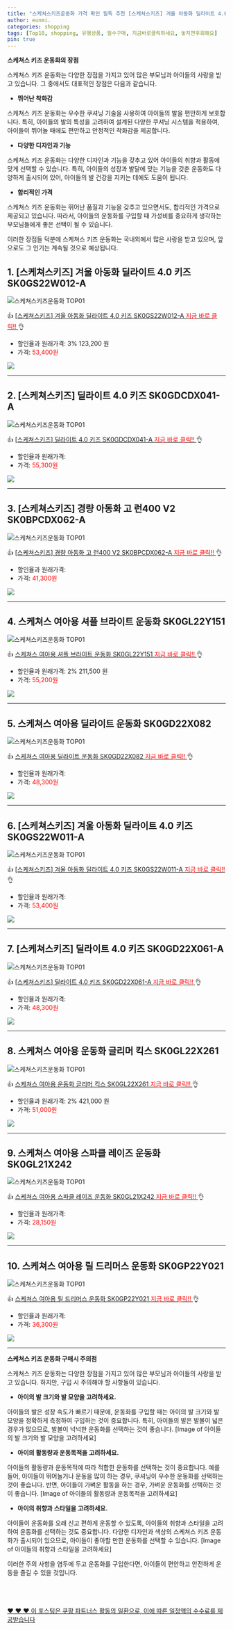 ```yaml
---
title: "스케쳐스키즈운동화 가격 확인 필독 추천 [스케쳐스키즈] 겨울 아동화 딜라이트 4.0 키즈 SK0GS22W012-A 비교 장점 구매가이드"
author: eunmi.
categories: shopping
tags: [Top10, shopping, 유행상품, 필수구매, 지금바로클릭하세요, 놓치면후회해요]
pin: true
---
```

**스케쳐스 키즈 운동화의 장점**

스케쳐스 키즈 운동화는 다양한 장점을 가지고 있어 많은 부모님과 아이들의 사랑을 받고 있습니다. 그 중에서도 대표적인 장점은 다음과 같습니다.

* **뛰어난 착화감**

스케쳐스 키즈 운동화는 우수한 쿠셔닝 기술을 사용하여 아이들의 발을 편안하게 보호합니다. 특히, 아이들의 발의 특성을 고려하여 설계된 다양한 쿠셔닝 시스템을 적용하여, 아이들이 뛰어놀 때에도 편안하고 안정적인 착화감을 제공합니다.

* **다양한 디자인과 기능**

스케쳐스 키즈 운동화는 다양한 디자인과 기능을 갖추고 있어 아이들의 취향과 활동에 맞게 선택할 수 있습니다. 특히, 아이들의 성장과 발달에 맞는 기능을 갖춘 운동화도 다양하게 출시되어 있어, 아이들의 발 건강을 지키는 데에도 도움이 됩니다.

* **합리적인 가격**

스케쳐스 키즈 운동화는 뛰어난 품질과 기능을 갖추고 있으면서도, 합리적인 가격으로 제공되고 있습니다. 따라서, 아이들의 운동화를 구입할 때 가성비를 중요하게 생각하는 부모님들에게 좋은 선택이 될 수 있습니다.

이러한 장점들 덕분에 스케쳐스 키즈 운동화는 국내외에서 많은 사랑을 받고 있으며, 앞으로도 그 인기는 계속될 것으로 예상됩니다.

   

## 1. [스케쳐스키즈] 겨울 아동화 딜라이트 4.0 키즈 SK0GS22W012-A

![스케쳐스키즈운동화 TOP01](https://thumbnail10.coupangcdn.com/thumbnails/remote/230x230ex/image/vendor_inventory/06c0/72d88adeedc05ed488e31247263263e527a258f5b527585f5faa321dccfe.jpg)


👍 [[스케쳐스키즈] 겨울 아동화 딜라이트 4.0 키즈 SK0GS22W012-A <font color=red> 지금 바로 클릭!! </font> ](https://link.coupang.com/re/AFFSDP?lptag=AF3617701&subid=GithubCoopas&pageKey=6959820960&traceid=V0-153&itemId=16939188675&vendorItemId=84116757221) 👌 


- 할인율과 원래가격: 3%  123,200   원
- 가격: <span style='color:red'>53,400원</span>

[![](/discount_price.png)](https://link.coupang.com/re/AFFSDP?lptag=AF3617701&subid=GithubCoopas&pageKey=6959820960&traceid=V0-153&itemId=16939188675&vendorItemId=84116757221)

---


   

## 2. [스케쳐스키즈] 딜라이트 4.0 키즈 SK0GDCDX041-A

![스케쳐스키즈운동화 TOP01](https://thumbnail8.coupangcdn.com/thumbnails/remote/230x230ex/image/vendor_inventory/4051/061a4c7c91423a7e27387dffb0bed6b4f47e904c7973aabad6730e6f7778.jpg)


👍 [[스케쳐스키즈] 딜라이트 4.0 키즈 SK0GDCDX041-A <font color=red> 지금 바로 클릭!! </font> ](https://link.coupang.com/re/AFFSDP?lptag=AF3617701&subid=GithubCoopas&pageKey=7222858884&traceid=V0-153&itemId=18308689750&vendorItemId=87658749120) 👌 


- 할인율과 원래가격: 
- 가격: <span style='color:red'>55,300원</span>

[![](/discount_price.png)](https://link.coupang.com/re/AFFSDP?lptag=AF3617701&subid=GithubCoopas&pageKey=7222858884&traceid=V0-153&itemId=18308689750&vendorItemId=87658749120)

---


   

## 3. [스케쳐스키즈] 경량 아동화 고 런400 V2 SK0BPCDX062-A

![스케쳐스키즈운동화 TOP01](https://thumbnail9.coupangcdn.com/thumbnails/remote/230x230ex/image/vendor_inventory/b62d/a583dde0e16b36a80807183c8b1f2dbbf63134e0fc89a9da210d4f89718b.jpg)


👍 [[스케쳐스키즈] 경량 아동화 고 런400 V2 SK0BPCDX062-A <font color=red> 지금 바로 클릭!! </font> ](https://link.coupang.com/re/AFFSDP?lptag=AF3617701&subid=GithubCoopas&pageKey=7093241944&traceid=V0-153&itemId=17682916609&vendorItemId=85453912172) 👌 


- 할인율과 원래가격: 
- 가격: <span style='color:red'>41,300원</span>

[![](/discount_price.png)](https://link.coupang.com/re/AFFSDP?lptag=AF3617701&subid=GithubCoopas&pageKey=7093241944&traceid=V0-153&itemId=17682916609&vendorItemId=85453912172)

---


   

## 4. 스케쳐스 여아용 셔플 브라이트 운동화 SK0GL22Y151

![스케쳐스키즈운동화 TOP01](https://thumbnail7.coupangcdn.com/thumbnails/remote/230x230ex/image/rs_quotation_api/8grt3bio/4bcb4ce68fab4a109a70aa9487e1c0ec.jpg)


👍 [스케쳐스 여아용 셔플 브라이트 운동화 SK0GL22Y151 <font color=red> 지금 바로 클릭!! </font> ](https://link.coupang.com/re/AFFSDP?lptag=AF3617701&subid=GithubCoopas&pageKey=7156024516&traceid=V0-153&itemId=18000442791&vendorItemId=85156565013) 👌 


- 할인율과 원래가격: 2%  211,500   원
- 가격: <span style='color:red'>55,200원</span>

[![](/discount_price.png)](https://link.coupang.com/re/AFFSDP?lptag=AF3617701&subid=GithubCoopas&pageKey=7156024516&traceid=V0-153&itemId=18000442791&vendorItemId=85156565013)

---


   

## 5. 스케쳐스 여아용 딜라이트 운동화 SK0GD22X082

![스케쳐스키즈운동화 TOP01](https://thumbnail10.coupangcdn.com/thumbnails/remote/230x230ex/image/rs_quotation_api/ygitdeol/0fad12f283c040d196f3b3f7f52734d4.JPG)


👍 [스케쳐스 여아용 딜라이트 운동화 SK0GD22X082 <font color=red> 지금 바로 클릭!! </font> ](https://link.coupang.com/re/AFFSDP?lptag=AF3617701&subid=GithubCoopas&pageKey=7167091971&traceid=V0-153&itemId=18048370415&vendorItemId=85202519068) 👌 


- 할인율과 원래가격: 
- 가격: <span style='color:red'>48,300원</span>

[![](/discount_price.png)](https://link.coupang.com/re/AFFSDP?lptag=AF3617701&subid=GithubCoopas&pageKey=7167091971&traceid=V0-153&itemId=18048370415&vendorItemId=85202519068)

---


   

## 6. [스케쳐스키즈] 겨울 아동화 딜라이트 4.0 키즈 SK0GS22W011-A

![스케쳐스키즈운동화 TOP01](https://thumbnail8.coupangcdn.com/thumbnails/remote/230x230ex/image/vendor_inventory/a897/21028d91e76726e38430787b161c52b02dd962fb26ca97110b7e0958b918.jpg)


👍 [[스케쳐스키즈] 겨울 아동화 딜라이트 4.0 키즈 SK0GS22W011-A <font color=red> 지금 바로 클릭!! </font> ](https://link.coupang.com/re/AFFSDP?lptag=AF3617701&subid=GithubCoopas&pageKey=6959805855&traceid=V0-153&itemId=16939120141&vendorItemId=87531871752) 👌 


- 할인율과 원래가격: 
- 가격: <span style='color:red'>53,400원</span>

[![](/discount_price.png)](https://link.coupang.com/re/AFFSDP?lptag=AF3617701&subid=GithubCoopas&pageKey=6959805855&traceid=V0-153&itemId=16939120141&vendorItemId=87531871752)

---


   

## 7. [스케쳐스키즈] 딜라이트 4.0 키즈 SK0GD22X061-A

![스케쳐스키즈운동화 TOP01](https://thumbnail8.coupangcdn.com/thumbnails/remote/230x230ex/image/vendor_inventory/5061/abea7a90c8327e751afbe0c45584079b2751bc638f865a0c4de5f36e4254.jpg)


👍 [[스케쳐스키즈] 딜라이트 4.0 키즈 SK0GD22X061-A <font color=red> 지금 바로 클릭!! </font> ](https://link.coupang.com/re/AFFSDP?lptag=AF3617701&subid=GithubCoopas&pageKey=6373283806&traceid=V0-153&itemId=13508726937&vendorItemId=80762801053) 👌 


- 할인율과 원래가격: 
- 가격: <span style='color:red'>48,300원</span>

[![](/discount_price.png)](https://link.coupang.com/re/AFFSDP?lptag=AF3617701&subid=GithubCoopas&pageKey=6373283806&traceid=V0-153&itemId=13508726937&vendorItemId=80762801053)

---


   

## 8. 스케쳐스 여아용 운동화 글리머 킥스 SK0GL22X261

![스케쳐스키즈운동화 TOP01](https://thumbnail7.coupangcdn.com/thumbnails/remote/230x230ex/image/rs_quotation_api/gibc8v1s/af89b97fb7344d2899b39c09f27f8a33.JPG)


👍 [스케쳐스 여아용 운동화 글리머 킥스 SK0GL22X261 <font color=red> 지금 바로 클릭!! </font> ](https://link.coupang.com/re/AFFSDP?lptag=AF3617701&subid=GithubCoopas&pageKey=5172378408&traceid=V0-153&itemId=7139084554&vendorItemId=74367242147) 👌 


- 할인율과 원래가격: 2%  421,000   원
- 가격: <span style='color:red'>51,000원</span>

[![](/discount_price.png)](https://link.coupang.com/re/AFFSDP?lptag=AF3617701&subid=GithubCoopas&pageKey=5172378408&traceid=V0-153&itemId=7139084554&vendorItemId=74367242147)

---


   

## 9. 스케쳐스 여아용 스파클 레이즈 운동화 SK0GL21X242

![스케쳐스키즈운동화 TOP01](https://thumbnail8.coupangcdn.com/thumbnails/remote/230x230ex/image/vendor_inventory/6cf5/d219c8f74b5c6b4e3994d65c16dc13d4338e42a809eda949ceeaa0c2bf52.JPG)


👍 [스케쳐스 여아용 스파클 레이즈 운동화 SK0GL21X242 <font color=red> 지금 바로 클릭!! </font> ](https://link.coupang.com/re/AFFSDP?lptag=AF3617701&subid=GithubCoopas&pageKey=4978281436&traceid=V0-153&itemId=6621564762&vendorItemId=84422127429) 👌 


- 할인율과 원래가격: 
- 가격: <span style='color:red'>28,150원</span>

[![](/discount_price.png)](https://link.coupang.com/re/AFFSDP?lptag=AF3617701&subid=GithubCoopas&pageKey=4978281436&traceid=V0-153&itemId=6621564762&vendorItemId=84422127429)

---


   

## 10. 스케쳐스 여아용 릴 드리머스 운동화 SK0GP22Y021

![스케쳐스키즈운동화 TOP01](https://thumbnail10.coupangcdn.com/thumbnails/remote/230x230ex/image/rs_quotation_api/9douodjg/567609c7c04c44be8c8374c0ec7b06fe.JPG)


👍 [스케쳐스 여아용 릴 드리머스 운동화 SK0GP22Y021 <font color=red> 지금 바로 클릭!! </font> ](https://link.coupang.com/re/AFFSDP?lptag=AF3617701&subid=GithubCoopas&pageKey=7167092292&traceid=V0-153&itemId=18048371824&vendorItemId=85202521148) 👌 


- 할인율과 원래가격: 
- 가격: <span style='color:red'>36,300원</span>

[![](/discount_price.png)](https://link.coupang.com/re/AFFSDP?lptag=AF3617701&subid=GithubCoopas&pageKey=7167092292&traceid=V0-153&itemId=18048371824&vendorItemId=85202521148)

---
**스케쳐스 키즈 운동화 구매시 주의점**

스케쳐스 키즈 운동화는 다양한 장점을 가지고 있어 많은 부모님과 아이들의 사랑을 받고 있습니다. 하지만, 구입 시 주의해야 할 사항들이 있습니다.

* **아이의 발 크기와 발 모양을 고려하세요.**

아이들의 발은 성장 속도가 빠르기 때문에, 운동화를 구입할 때는 아이의 발 크기와 발 모양을 정확하게 측정하여 구입하는 것이 중요합니다. 특히, 아이들의 발은 발볼이 넓은 경우가 많으므로, 발볼이 넉넉한 운동화를 선택하는 것이 좋습니다.
[Image of 아이들의 발 크기와 발 모양을 고려하세요]

* **아이의 활동량과 운동목적을 고려하세요.**

아이들의 활동량과 운동목적에 따라 적합한 운동화를 선택하는 것이 중요합니다. 예를 들어, 아이들이 뛰어놀거나 운동을 많이 하는 경우, 쿠셔닝이 우수한 운동화를 선택하는 것이 좋습니다. 반면, 아이들이 가벼운 활동을 하는 경우, 가벼운 운동화를 선택하는 것이 좋습니다.
[Image of 아이들의 활동량과 운동목적을 고려하세요]

* **아이의 취향과 스타일을 고려하세요.**

아이들이 운동화를 오래 신고 편하게 운동할 수 있도록, 아이들의 취향과 스타일을 고려하여 운동화를 선택하는 것도 중요합니다. 다양한 디자인과 색상의 스케쳐스 키즈 운동화가 출시되어 있으므로, 아이들이 좋아할 만한 운동화를 선택할 수 있습니다.
[Image of 아이들의 취향과 스타일을 고려하세요]

이러한 주의 사항을 염두에 두고 운동화를 구입한다면, 아이들이 편안하고 안전하게 운동을 즐길 수 있을 것입니다.<br><br><br><br><br> [ ❤ ❤ ❤ 이 포스팅은 쿠팡 파트너스 활동의 일환으로, 이에 따른 일정액의 수수료를 제공받습니다](https://link.coupang.com/a/bcEFyh)